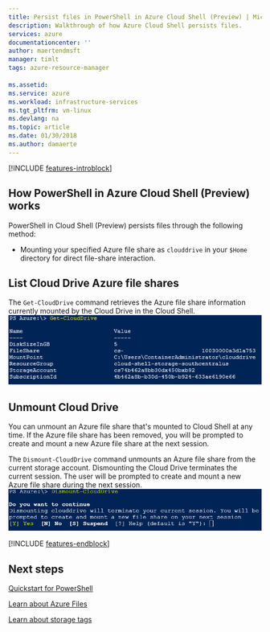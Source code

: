 ```yaml
---
title: Persist files in PowerShell in Azure Cloud Shell (Preview) | Microsoft Docs
description: Walkthrough of how Azure Cloud Shell persists files.
services: azure
documentationcenter: ''
author: maertendmsft
manager: timlt
tags: azure-resource-manager

ms.assetid: 
ms.service: azure
ms.workload: infrastructure-services
ms.tgt_pltfrm: vm-linux
ms.devlang: na
ms.topic: article
ms.date: 01/30/2018
ms.author: damaerte
---
```

[!INCLUDE [features-introblock](../../includes/cloud-shell-persisting-shell-storage-introblock.md)]

## How PowerShell in Azure Cloud Shell (Preview) works
PowerShell in Cloud Shell (Preview) persists files through the following method: 
* Mounting your specified Azure file share as `clouddrive` in your `$Home` directory for direct file-share interaction.

## List Cloud Drive Azure file shares
The `Get-CloudDrive` command retrieves the Azure file share information currently mounted by the Cloud Drive in the Cloud Shell. <br>
![Running Get-CloudDrive](media/persisting-shell-storage-powershell/Get-Clouddrive.png)

## Unmount Cloud Drive
You can unmount an Azure file share that's mounted to Cloud Shell at any time. If the Azure file share has been removed, you will be prompted to create and mount a new Azure file share at the next session.

The `Dismount-CloudDrive` command unmounts an Azure file share from the current storage account. Dismounting the Cloud Drive terminates the current session. The user will be prompted to create and mount a new Azure file share during the next session.
![Running Dismount-CloudDrive](media/persisting-shell-storage-powershell/Dismount-Clouddrive.png)

[!INCLUDE [features-endblock](../../includes/cloud-shell-persisting-shell-storage-endblock.md)]

## Next steps
[Quickstart for PowerShell](quickstart-powershell.md) <br>

[Learn about Azure Files](https://docs.microsoft.com/azure/storage/storage-introduction#file-storage) <br>

[Learn about storage tags](https://docs.microsoft.com/azure/azure-resource-manager/resource-group-using-tags) <br>


